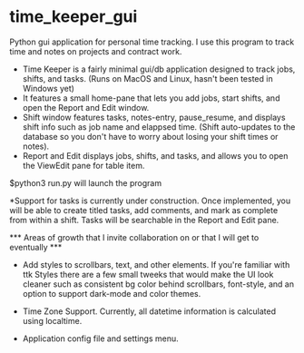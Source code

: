 # time_keeper_gui
Python gui application for personal time tracking. I use this program to track time and notes on projects and contract work.

* Time Keeper is a fairly minimal gui/db application designed to track jobs, shifts, and tasks. (Runs on MacOS and Linux, hasn't been tested in Windows yet)
* It features a small home-pane that lets you add jobs, start shifts, and open the Report and Edit window.
* Shift window features tasks, notes-entry, pause_resume, and displays shift info such as job name and elappsed time. (Shift auto-updates to the database so you don't have to worry about losing your shift times or notes).
* Report and Edit displays jobs, shifts, and tasks, and allows you to open the ViewEdit pane for table item.

$python3 run.py will launch the program

*Support for tasks is currently under construction. Once implemented, you will be able to create titled tasks, add comments, and mark as complete from within a shift. Tasks will be searchable in the Report and Edit pane.


*** Areas of growth that I invite collaboration on or that I will get to eventually ***

- Add styles to scrollbars, text, and other elements. If you're familiar with ttk Styles there are a few small tweeks that would make the UI look cleaner such as consistent bg color behind scrollbars, font-style, and an option to support dark-mode and color themes.

- Time Zone Support. Currently, all datetime information is calculated using localtime.

- Application config file and settings menu.
